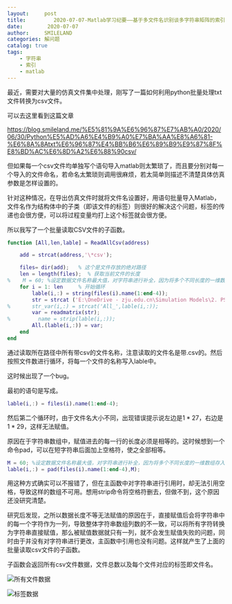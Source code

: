 ```yaml
---
layout:     post
title:         2020-07-07-Matlab学习纪要——基于多文件名识别谈多字符串矩阵的索引
date:        2020-07-07
author:     SMILELAND
categories: 解问题
catalog: true
tags:
    - 字符串
    - 索引
    - matlab
---
```


最近，需要对大量的仿真文件集中处理，刚写了一篇如何利用python批量处理txt文件转换为csv文件。

可以去这里看到这篇文章

https://blog.smileland.me/%E5%81%9A%E6%96%87%E7%AB%A0/2020/06/30/Python%E5%AD%A6%E4%B9%A0%E7%BA%AA%E8%A6%81-%E6%8A%8Atxt%E6%96%87%E4%BB%B6%E6%89%B9%E9%87%8F%E8%BD%AC%E6%8D%A2%E6%88%90csv/

但如果每一个csv文件均单独写个语句导入matlab则太繁琐了，而且要分别对每一个导入的文件命名，若命名太繁琐则调用很麻烦，若太简单则描述不清楚具体仿真参数是怎样设置的。

针对这种情况，在导出仿真文件时就将文件名设置好，用语句批量导入Matlab，文件名作为结构体中的子类（即该文件的标签）则很好的解决这个问题，标签的传递也会很方便，可以将过程变量均打上这个标签就会很方便。

所以我写了一个批量读取CSV文件的子函数。

<!-- more -->

``` matlab
function [All,len,lable] = ReadAllCsv(address)

    add = strcat(address,'\*csv');

    files= dir(add);   % 这个是文件存放的绝对路径
    len = length(files);  % 获取当前文件的长度
%    M = 60; %设定数据文件名称最大值，对字符串进行补全，因为将多个不同长度的一维数组存入二维数组时，需要将所有一维数组的长度转为相同长度，可以采用在数组后边补零的方式实现。
    for i = 1: len     % 开始循环
        lable(i,:) = string(files(i).name(1:end-4));
        str = strcat ('E:\OneDrive - zju.edu.cn\Simulation Models\2. PSCAD46\5. 为Tensorflow出仿真数据\仿真数据\',files(i).name);
%       str_var(i,:) = strcat('All_',lable(i,:));
        var = readmatrix(str);
%         name = strip(lable(i,:));
        All.(lable(i,:)) = var;
    end
end
```

通过读取所在路径中所有带csv的文件名称，注意读取的文件名是带.csv的。然后按照文件数进行循环，将每一个文件的名称写入lable中。

这时候出现了一个bug。

最初的语句是写成。

``` matlab
lable(i,:) = files(i).name(1:end-4);
```
然后第二个循环时，由于文件名大小不同，出现错误提示说左边是$1*27$，右边是$1*29$，这样无法赋值。

原因在于字符串数组中，赋值进去的每一行的长度必须是相等的。这时候想到一个命令pad，可以在短字符串后面加上空格符，使之全部相等。

``` matlab
M = 60; %设定数据文件名称最大值，对字符串进行补全，因为将多个不同长度的一维数组存入二维数组时，需要将所有一维数组的长度转为相同长度，可以采用在数组后边补零的方式实现。
lable(i,:) = pad(files(i).name(1:end-4),M);
```

用这种方式确实可以不报错了，但在主函数中对字符串进行引用时，却无法引用空格，导致这样的数组不可用。想用strip命令将空格符删去，但做不到，这个原因还没研究清楚。

研究后发现，之所以数据长度不等无法赋值的原因在于，直接赋值后会将字符串中的每一个字符作为一列，导致整体字符串数组列数的不一致，可以将所有字符转换为字符串直接赋值，那么被赋值数据就只有一列，就不会发生赋值失败的问题，同时由于并没有对字符串进行更改，主函数中引用也没有问题。这样就产生了上面的批量读取csv文件的子函数。

子函数会返回所有csv文件数据，文件总数以及每个文件对应的标签即文件名。

![所有文件数据](https://i.loli.net/2020/07/07/2V8fN3CIaO61nQb.png)

![标签数据](https://i.loli.net/2020/07/07/ify6AIkoRl3qBSm.png)